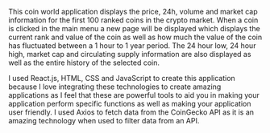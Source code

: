 This coin world application displays the price, 24h, volume and market cap information for the first 100 ranked coins in the crypto market. When a coin is clicked in the main menu a new page will be displayed which displays the current rank and value of the coin as well as how much the value of the coin has fluctuated between a 1 hour to 1 year period. The 24 hour low, 24 hour high, market cap and circulating supply information are also displayed as well as the entire history of the selected coin.

I used React.js, HTML, CSS and JavaScript to create this application because I love integrating these technologies to create amazing applications as I feel that these are powerful tools to aid you in making your application perform specific functions as well as making your application user friendly. I used Axios to fetch data from the CoinGecko API as it is an amazing technology when used to filter data from an API.
